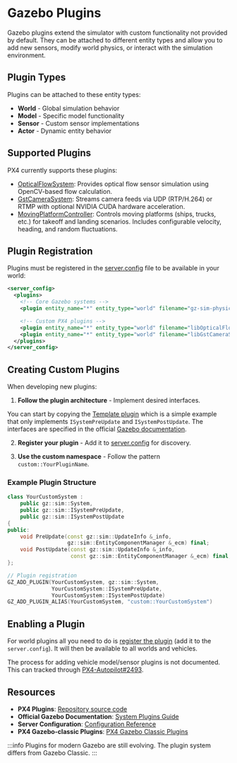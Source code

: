 # Gazebo Plugins

Gazebo plugins extend the simulator with custom functionality not provided by default. They can be attached to different entity types and allow you to add new sensors, modify world physics, or interact with the simulation environment.

## Plugin Types

Plugins can be attached to these entity types:

- **World** - Global simulation behavior
- **Model** - Specific model functionality
- **Sensor** - Custom sensor implementations
- **Actor** - Dynamic entity behavior

## Supported Plugins

PX4 currently supports these plugins:

- [OpticalFlowSystem](https://github.com/PX4/PX4-Autopilot/tree/main/src/modules/simulation/gz_plugins/optical_flow): Provides optical flow sensor simulation using OpenCV-based flow calculation.
- [GstCameraSystem](https://github.com/PX4/PX4-Autopilot/tree/main/src/modules/simulation/gz_plugins/gstreamer): Streams camera feeds via UDP (RTP/H.264) or RTMP with optional NVIDIA CUDA hardware acceleration.
- [MovingPlatformController](https://github.com/PX4/PX4-Autopilot/tree/main/src/modules/simulation/gz_plugins/moving_platform_controller): Controls moving platforms (ships, trucks, etc.) for takeoff and landing scenarios.
  Includes configurable velocity, heading, and random fluctuations.

## Plugin Registration

Plugins must be registered in the [server.config](https://github.com/PX4/PX4-Autopilot/blob/main/src/modules/simulation/gz_bridge/server.config) file to be available in your world:

```xml
<server_config>
  <plugins>
    <!-- Core Gazebo systems -->
    <plugin entity_name="*" entity_type="world" filename="gz-sim-physics-system" name="gz::sim::systems::Physics"/>

    <!-- Custom PX4 plugins -->
    <plugin entity_name="*" entity_type="world" filename="libOpticalFlowSystem.so" name="custom::OpticalFlowSystem"/>
    <plugin entity_name="*" entity_type="world" filename="libGstCameraSystem.so" name="custom::GstCameraSystem"/>
  </plugins>
</server_config>
```

## Creating Custom Plugins

When developing new plugins:

1. **Follow the plugin architecture** - Implement desired interfaces.

  You can start by copying the [Template plugin](https://github.com/PX4/PX4-Autopilot/tree/main/src/modules/simulation/gz_plugins/template_plugin) which is a simple example that only implements `ISystemPreUpdate` and `ISystemPostUpdate`.
  The interfaces are specified in the official [Gazebo documentation](https://gazebosim.org/api/sim/9/createsystemplugins.html).

2. **Register your plugin** - Add it to [server.config](https://github.com/PX4/PX4-Autopilot/blob/main/src/modules/simulation/gz_bridge/server.config) for discovery.

3. **Use the custom namespace** - Follow the pattern `custom::YourPluginName`.

### Example Plugin Structure

```cpp
class YourCustomSystem :
    public gz::sim::System,
    public gz::sim::ISystemPreUpdate,
    public gz::sim::ISystemPostUpdate
{
public:
    void PreUpdate(const gz::sim::UpdateInfo &_info,
                   gz::sim::EntityComponentManager &_ecm) final;
    void PostUpdate(const gz::sim::UpdateInfo &_info,
                    const gz::sim::EntityComponentManager &_ecm) final;
};

// Plugin registration
GZ_ADD_PLUGIN(YourCustomSystem, gz::sim::System,
              YourCustomSystem::ISystemPreUpdate,
              YourCustomSystem::ISystemPostUpdate)
GZ_ADD_PLUGIN_ALIAS(YourCustomSystem, "custom::YourCustomSystem")
```

## Enabling a Plugin

For world plugins all you need to do is [register the plugin](#plugin-registration) (add it to the `server.config`).
It will then be available to all worlds and vehicles.

The process for adding vehicle model/sensor plugins is not documented.
This can tracked through [PX4-Autopilot#2493](https://github.com/PX4/PX4-Autopilot/issues/24939).

## Resources

- **PX4 Plugins**: [Repository source code](https://github.com/PX4/PX4-Autopilot/tree/main/src/modules/simulation/gz_plugins)
- **Official Gazebo Documentation**: [System Plugins Guide](https://gazebosim.org/api/sim/9/createsystemplugins.html)
- **Server Configuration**: [Configuration Reference](https://gazebosim.org/api/sim/9/server_config.html)
- **PX4 Gazebo-classic Plugins**: [PX4 Gazebo Classic Plugins](https://github.com/PX4/PX4-SITL_gazebo-classic/tree/main/src)

:::info
Plugins for modern Gazebo are still evolving. The plugin system differs from Gazebo Classic.
:::
